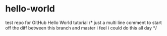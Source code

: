 hello-world
===========

test repo for GitHub Hello World tutorial
/* just a multi line comment to start off the diff between this branch and master
i feel i could do this all day */

